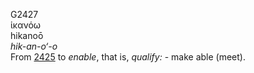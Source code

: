 <body>
  <p>G2427<br>  ἱκανόω  <br> hikanoō  <br><i>hik-an-o‘-o </i><br>From <a href="g2425.htm">2425</a>  to <i>enable</i>, that is, <i>qualify:</i> - make able (meet).<br></p>
 </body>